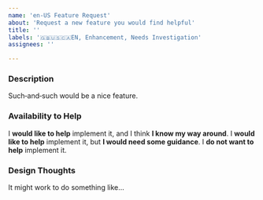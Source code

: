 ```yaml
---
name: 'en-US Feature Request'
about: 'Request a new feature you would find helpful'
title: ''
labels: '🇬🇧🇺🇸🇨🇦EN, Enhancement, Needs Investigation'
assignees: ''

---
```


<!--
 Reminder:
 Have you searched to see if a related issue exists already?
 If one exists, please add your information there instead.
 -->

### Description

Such‐and‐such would be a nice feature.

### Availability to Help

<!-- Keep only one of the following lines. -->
I **would like to help** implement it, and I think **I know my way around**.
I **would like to help** implement it, but **I would need some guidance**.
I **do not want to help** implement it.

### Design Thoughts

It might work to do something like...
